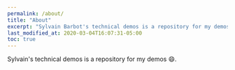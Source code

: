 ```yaml
---
permalink: /about/
title: "About"
excerpt: "Sylvain Barbot's technical demos is a repository for my demos."
last_modified_at: 2020-03-04T16:07:31-05:00
toc: true
---
```


Sylvain's technical demos is a repository for my demos :smile:.